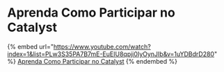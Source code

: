 # Aprenda Como Participar no Catalyst

{% embed url="https://www.youtube.com/watch?index=1&list=PLw3S35PA7B7mE-EuEIU8qpji0IyOynJIb&v=1uYDBdrD280" %}
[Aprenda Como Participar no Catalyst](https://www.youtube.com/watch?v=1uYDBdrD280\&list=PLw3S35PA7B7mE-EuEIU8qpji0IyOynJIb\&index=1)
{% endembed %}
